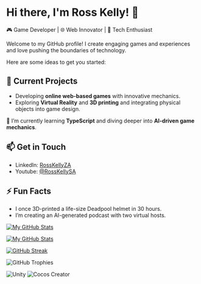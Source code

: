 # Hi there, I'm Ross Kelly! 👋  
🎮 Game Developer | 🌐 Web Innovator | 🚀 Tech Enthusiast  

Welcome to my GitHub profile! I create engaging games and experiences and love pushing the boundaries of technology.  


Here are some ideas to get you started:

## 🔭 Current Projects  
- Developing **online web-based games** with innovative mechanics.  
- Exploring **Virtual Reality** and **3D printing** and integrating physical objects into game design.  

🌱 I’m currently learning **TypeScript** and diving deeper into **AI-driven game mechanics**. 


## 📫 Get in Touch  
- LinkedIn: [RossKellyZA](https://linkedin.com/in/rosskellyza)  
- Youtube: [@RossKellySA](https://www.youtube.com/@RossKellySA)



## ⚡ Fun Facts  
- I once 3D-printed a life-size Deadpool helmet in 30 hours.  
- I’m creating an AI-generated podcast with two virtual hosts.



[![My GitHub Stats](https://github-readme-stats.vercel.app/api/?username=RossKellyZA&count_private=true&theme=default_repocard&showicons=true&&count_private=true&bg_color=30,e96443,904e95\&title_color=fff\&text_color=fff)]()

[![My GitHub Stats](https://github-readme-stats.vercel.app/api/top-langs/?username=RossKellyZA&langs_count=5&theme=default_repocard&&count_private=true&bg_color=30,e96443,904e95\&title_color=fff\&text_color=fff)]()

[![GitHub Streak](https://github-readme-streak-stats.herokuapp.com/?user=RossKellyZA&theme=radical)](https://git.io/streak-stats)  

![GitHub Trophies](https://github-profile-trophy.vercel.app/?username=RossKellyZA&theme=radical&no-bg=true&margin-w=15)  

![Unity](https://img.shields.io/badge/Engine-Unity-black?style=flat-square&logo=unity) 
![Cocos Creator](https://img.shields.io/badge/Engine-Cocos%20Creator-green?style=flat-square)  
